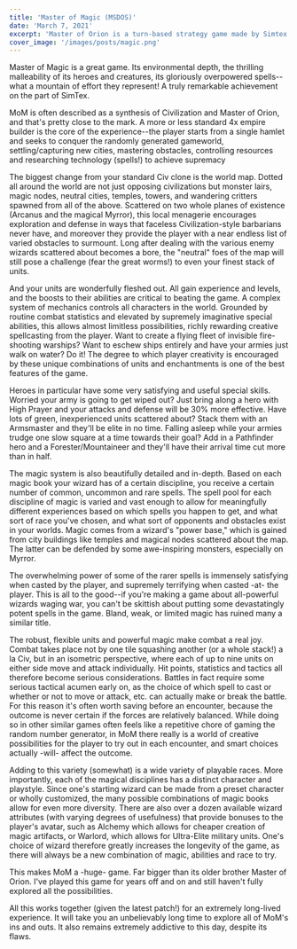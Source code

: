 ```yaml
---
title: 'Master of Magic (MSDOS)'
date: 'March 7, 2021'
excerpt: 'Master of Orion is a turn-based strategy game made by Simtex for the MSDOS'
cover_image: '/images/posts/magic.png'
---
```


Master of Magic is a great game. Its environmental depth, the thrilling malleability of its heroes and creatures, its gloriously overpowered spells--what a mountain of effort they represent! A truly remarkable achievement on the part of SimTex.

MoM is often described as a synthesis of Civilization and Master of Orion, and that's pretty close to the mark. A more or less standard 4x empire builder is the core of the experience--the player starts from a single hamlet and seeks to conquer the randomly generated gameworld, settling/capturing new cities, mastering obstacles, controlling resources and researching technology (spells!) to achieve supremacy

The biggest change from your standard Civ clone is the world map. Dotted all around the world are not just opposing civilizations but monster lairs, magic nodes, neutral cities, temples, towers, and wandering critters spawned from all of the above. Scattered on two whole planes of existence (Arcanus and the magical Myrror), this local menagerie encourages exploration and defense in ways that faceless Civilization-style barbarians never have, and moreover they provide the player with a near endless list of varied obstacles to surmount. Long after dealing with the various enemy wizards scattered about becomes a bore, the "neutral" foes of the map will still pose a challenge (fear the great worms!) to even your finest stack of units.

And your units are wonderfully fleshed out. All gain experience and levels, and the boosts to their abilities are critical to beating the game. A complex system of mechanics controls all characters in the world. Grounded by routine combat statistics and elevated by supremely imaginative special abilities, this allows almost limitless possibilities, richly rewarding creative spellcasting from the player. Want to create a flying fleet of invisible fire-shooting warships? Want to eschew ships entirely and have your armies just walk on water? Do it! The degree to which player creativity is encouraged by these unique combinations of units and enchantments is one of the best features of the game.

Heroes in particular have some very satisfying and useful special skills. Worried your army is going to get wiped out? Just bring along a hero with High Prayer and your attacks and defense will be 30% more effective. Have lots of green, inexperienced units scattered about? Stack them with an Armsmaster and they'll be elite in no time. Falling asleep while your armies trudge one slow square at a time towards their goal? Add in a Pathfinder hero and a Forester/Mountaineer and they'll have their arrival time cut more than in half.

The magic system is also beautifully detailed and in-depth. Based on each magic book your wizard has of a certain discipline, you receive a certain number of common, uncommon and rare spells. The spell pool for each discipline of magic is varied and vast enough to allow for meaningfully different experiences based on which spells you happen to get, and what sort of race you've chosen, and what sort of opponents and obstacles exist in your worlds. Magic comes from a wizard's "power base," which is gained from city buildings like temples and magical nodes scattered about the map. The latter can be defended by some awe-inspiring monsters, especially on Myrror.

The overwhelming power of some of the rarer spells is immensely satisfying when casted by the player, and supremely terrifying when casted -at- the player. This is all to the good--if you're making a game about all-powerful wizards waging war, you can't be skittish about putting some devastatingly potent spells in the game. Bland, weak, or limited magic has ruined many a similar title.

The robust, flexible units and powerful magic make combat a real joy. Combat takes place not by one tile squashing another (or a whole stack!) a la Civ, but in an isometric perspective, where each of up to nine units on either side move and attack individually. Hit points, statistics and tactics all therefore become serious considerations. Battles in fact require some serious tactical acumen early on, as the choice of which spell to cast or whether or not to move or attack, etc. can actually make or break the battle. For this reason it's often worth saving before an encounter, because the outcome is never certain if the forces are relatively balanced. While doing so in other similar games often feels like a repetitive chore of gaming the random number generator, in MoM there really is a world of creative possibilities for the player to try out in each encounter, and smart choices actually -will- affect the outcome.

Adding to this variety (somewhat) is a wide variety of playable races. More importantly, each of the magical disciplines has a distinct character and playstyle. Since one's starting wizard can be made from a preset character or wholly customized, the many possible combinations of magic books allow for even more diversity. There are also over a dozen available wizard attributes (with varying degrees of usefulness) that provide bonuses to the player's avatar, such as Alchemy which allows for cheaper creation of magic artifacts, or Warlord, which allows for Ultra-Elite military units. One's choice of wizard therefore greatly increases the longevity of the game, as there will always be a new combination of magic, abilities and race to try.

This makes MoM a -huge- game. Far bigger than its older brother Master of Orion. I've played this game for years off and on and still haven't fully explored all the possibilities.

All this works together (given the latest patch!) for an extremely long-lived experience. It will take you an unbelievably long time to explore all of MoM's ins and outs. It also remains extremely addictive to this day, despite its flaws.
